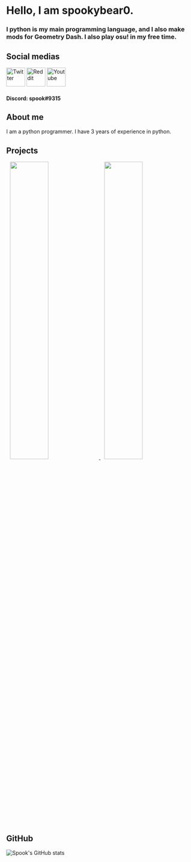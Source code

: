 # Hello, I am spookybear0.

### I python is my main programming language, and I also make mods for Geometry Dash. I also play osu! in my free time.

## Social medias
<a href="https://twitter.com/Bear0Spooky"><img src="https://help.twitter.com/content/dam/help-twitter/brand/logo.png" width="50" title="Twitter"></a>
<a href="https://www.reddit.com/user/SpookyBear0"><img src="https://pbs.twimg.com/profile_images/1197989618664108032/C8Eop3Yd_400x400.jpg" width="50" title="Reddit"></a>
<a href="https://www.youtube.com/channel/UCQNl8ru98ixrwRVSbtvNfXw?view_as=subscriber"><img src="https://media-exp1.licdn.com/dms/image/C560BAQFWOfDVm7nHeg/company-logo_200_200/0?e=2159024400&v=beta&t=L7yzPfsyYeZUjkJc1Abfwbg-Nx710fAvwEYbf02LIEE" width="50" title="Youtube"></a>
#### Discord: spook#9315

## About me

I am a python programmer. I have 3 years of experience in python.

## Projects
<p float="center">
 
 <a href="https://github.com/gd-star-pp/website/">
 <img src="https://github-readme-stats.vercel.app/api/pin?username=lotus-gd&repo=lotus-web&title_color=fff&icon_color=f9f9f9&text_color=9f9f9f&bg_color=30,e96443,904e95" hspace="10" width="45%"/>
  </a>
 
  <a href="https://github.com/maple-ml/cinnamon/">
  <img src="https://github-readme-stats.vercel.app/api/pin?username=maple-ml&repo=cinnamon&title_color=fff&icon_color=f9f9f9&text_color=9f9f9f&bg_color=30,e96443,904e95" hspace="10" width="45%"/>
  </a>
  
</p>

## GitHub

![Spook's GitHub stats](https://github-readme-stats.vercel.app/api?username=spookybear0&show_icons=true&theme=omni)
